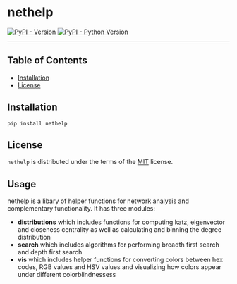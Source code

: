 # nethelp

[![PyPI - Version](https://img.shields.io/pypi/v/nethelp.svg)](https://pypi.org/project/nethelp)
[![PyPI - Python Version](https://img.shields.io/pypi/pyversions/nethelp.svg)](https://pypi.org/project/nethelp)

-----

## Table of Contents

- [Installation](#installation)
- [License](#license)

## Installation

```console
pip install nethelp
```

## License

`nethelp` is distributed under the terms of the [MIT](https://spdx.org/licenses/MIT.html) license.


## Usage

nethelp is a libary of helper functions for network analysis and complementary functionality. It has three modules:
- **distributions** which includes functions for computing katz, eigenvector and closeness centrality as well as calculating and binning the degree distribution
- **search** which includes algorithms for performing breadth first search and depth first search
- **vis** which includes helper functions for converting colors between hex codes, RGB values and HSV values and visualizing how colors appear under different colorblindnessess